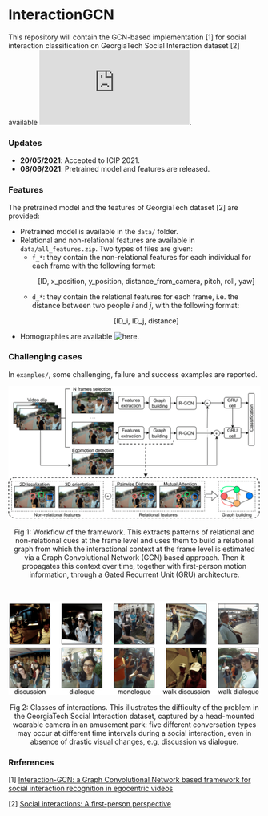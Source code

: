 # InteractionGCN

This repository will contain the GCN-based implementation [1] for social interaction classification on GeorgiaTech Social Interaction dataset [2] available ![here](http://cbs.ic.gatech.edu/egocentric/datasets.htm).

### Updates
- **20/05/2021**: Accepted to ICIP 2021.
- **08/06/2021**: Pretrained model and features are released.

### Features

The pretrained model and the features of GeorgiaTech dataset [2] are provided:
- Pretrained model is available in the `data/` folder.
- Relational and non-relational features are available in `data/all_features.zip`. Two types of files are given:
  - `f_*`: they contain the non-relational features for each individual for each frame with the following format: <p align="center">[ID, x_position, y_position, distance_from_camera, pitch, roll, yaw]</p>
  - `d_*`: they contain the relational features for each frame, i.e. the distance between two people _i_ and _j_, with the following format: <p align="center">[ID_i, ID_j, distance]</p>
- Homographies are available ![here](https://drive.google.com/file/d/1KJlx1XYzBza4xOR06-OxdP9g2hZkbux3/view?usp=sharing).

### Challenging cases
In `examples/`, some challenging, failure and success examples are reported.


<p align="center">
  <img src="workflow.png" width="600"/>
</p>
<p align="center">
  Fig 1: Workflow of the framework. This extracts patterns of relational and non-relational cues at the frame level and uses them to build a relational graph from which the interactional context at the frame level is estimated via a Graph Convolutional Network (GCN) based approach. Then it propagates this context over time, together with first-person motion information, through a Gated Recurrent Unit (GRU) architecture.
</p>
<br />

<p align="center">
  <img src="classes.png" width="600"/>
</p>
<p align="center">
  Fig 2: Classes of interactions. This illustrates the difficulty of the problem in the GeorgiaTech Social Interaction dataset, captured by a head-mounted wearable camera in an amusement park: five different conversation types may occur at different time intervals during a social interaction, even in absence of drastic visual changes, e.g, discussion vs dialogue.
</p>

### References
[1] [Interaction-GCN: a Graph Convolutional Network based framework for social interaction recognition in egocentric videos](https://arxiv.org/abs/2104.14007)

[2] [Social interactions: A first-person perspective](http://amav.gatech.edu/sites/default/files/papers/cvpr2012.Fathi_.Hodgins.Rehg_.printed.pdf)
